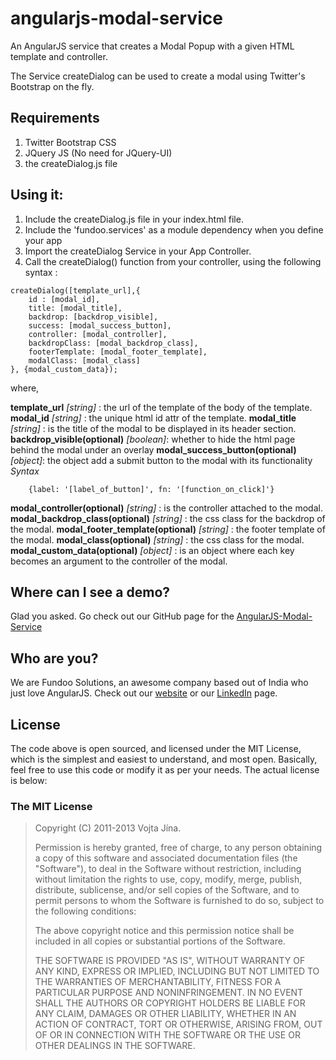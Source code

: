 angularjs-modal-service
=======================

An AngularJS service that creates a Modal Popup with a given HTML template and controller.

The Service createDialog can be used to create a modal using Twitter's Bootstrap on the fly.

## Requirements

1. Twitter Bootstrap CSS
2. JQuery JS (No need for JQuery-UI)
3. the createDialog.js file

## Using it:

1. Include the createDialog.js file in your index.html file.
2. Include the 'fundoo.services' as a module dependency when you define your app
3. Import the createDialog Service in your App Controller.
4. Call the createDialog() function from your controller, using the following syntax :

```
createDialog([template_url],{
    id : [modal_id],
    title: [modal_title],
    backdrop: [backdrop_visible],
    success: [modal_success_button],
    controller: [modal_controller],
    backdropClass: [modal_backdrop_class],
    footerTemplate: [modal_footer_template],
    modalClass: [modal_class]
}, {modal_custom_data});
```
where,

**template_url** *[string]* : the url of the template of the body of the template.
**modal_id** *[string]* : the unique html id attr of the template.
**modal_title** *[string]* : is the title of the modal to be displayed in its header section.
**backdrop_visible(optional)** *[boolean]*: whether to hide the html page behind the modal under an overlay
**modal_success_button(optional)** *[object]*: the object add a submit button to the modal with its functionality
*Syntax*
```
    {label: '[label_of_button]', fn: '[function_on_click]'}
```
**modal_controller(optional)** *[string]* : is the controller attached to the modal.
**modal_backdrop_class(optional)** *[string]* : the css class for the backdrop of the modal.
**modal_footer_template(optional)** *[string]* : the footer template of the modal.
**modal_class(optional)** *[string]* : the css class for the modal.
**modal_custom_data(optional)** *[object]* : is an object where each key becomes an argument to the controller of the modal.

## Where can I see a demo?

Glad you asked. Go check out our GitHub page for the [AngularJS-Modal-Service]

## Who are you?

We are Fundoo Solutions, an awesome company based out of India who just love AngularJS. Check out our [website] or our [LinkedIn] page.

## License

The code above is open sourced, and licensed under the MIT License, which is the simplest and easiest to understand, and most open.
Basically, feel free to use this code or modify it as per your needs. The actual license is below:

### The MIT License

> Copyright (C) 2011-2013 Vojta Jína.
>
> Permission is hereby granted, free of charge, to any person
> obtaining a copy of this software and associated documentation files
> (the "Software"), to deal in the Software without restriction,
> including without limitation the rights to use, copy, modify, merge,
> publish, distribute, sublicense, and/or sell copies of the Software,
> and to permit persons to whom the Software is furnished to do so,
> subject to the following conditions:
>
> The above copyright notice and this permission notice shall be
> included in all copies or substantial portions of the Software.
>
> THE SOFTWARE IS PROVIDED "AS IS", WITHOUT WARRANTY OF ANY KIND,
> EXPRESS OR IMPLIED, INCLUDING BUT NOT LIMITED TO THE WARRANTIES OF
> MERCHANTABILITY, FITNESS FOR A PARTICULAR PURPOSE AND
> NONINFRINGEMENT. IN NO EVENT SHALL THE AUTHORS OR COPYRIGHT HOLDERS
> BE LIABLE FOR ANY CLAIM, DAMAGES OR OTHER LIABILITY, WHETHER IN AN
> ACTION OF CONTRACT, TORT OR OTHERWISE, ARISING FROM, OUT OF OR IN
> CONNECTION WITH THE SOFTWARE OR THE USE OR OTHER DEALINGS IN THE
> SOFTWARE.



[AngularJS-Modal-Service]: http://fundoo-solutions.github.io/angularjs-modal-service/
[website]: http://www.befundoo.com
[LinkedIn]: http://www.linkedin.com/company/fundoo-solutions
